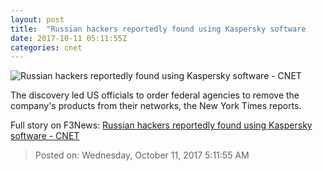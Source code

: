 ```yaml
---
layout: post
title:  "Russian hackers reportedly found using Kaspersky software     - CNET"
date: 2017-10-11 05:11:55Z
categories: cnet
---
```


![Russian hackers reportedly found using Kaspersky software     - CNET](https://cnet3.cbsistatic.com/img/8bfy1ct8k6rNez7TtLzAHD6f6KI=/670x503/2017/10/11/8d74434b-00ca-4235-a125-f30a603c65c5/gettyimages-6332897341.jpg)

The discovery led US officials to order federal agencies to remove the company's products from their networks, the New York Times reports.


Full story on F3News: [Russian hackers reportedly found using Kaspersky software     - CNET](http://www.f3nws.com/n/urVhrC)

> Posted on: Wednesday, October 11, 2017 5:11:55 AM
